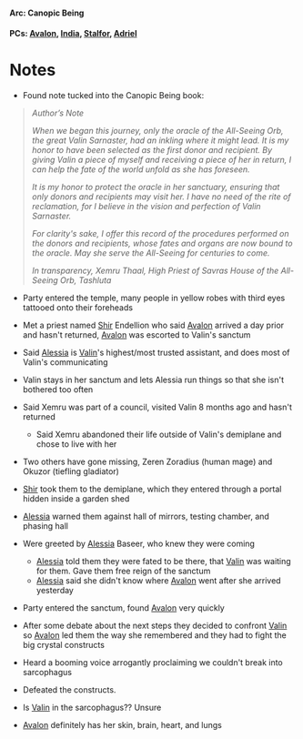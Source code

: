 #### Arc: Canopic Being
#### PCs: [Avalon](PCs/Current/Avalon.md), [India](PCs/Current/India.md), [Stalfor](PCs/Current/Stalfor.md), [Adriel](PCs/Past/Adriel.md)

# Notes
- Found note tucked into the Canopic Being book:
> _Author’s Note_
> 
> _When we began this journey, only the oracle of the All-Seeing Orb, the great Valin Sarnaster, had an inkling where it might lead. It is my honor to have been selected as the first donor and recipient. By giving Valin a piece of myself and receiving a piece of her in return, I can help the fate of the world unfold as she has foreseen._ 
> 
> _It is my honor to protect the oracle in her sanctuary, ensuring that only donors and recipients may visit her. I have no need of the rite of reclamation, for I believe in the vision and perfection of Valin Sarnaster._
> 
> _For clarity's sake, I offer this record of the procedures performed on the donors and recipients, whose fates and organs are now bound to the oracle. May she serve the All-Seeing for centuries to come._
> 
> _In transparency,
> Xemru Thaal, High Priest of Savras
> House of the All-Seeing Orb, Tashluta_

- Party entered the temple, many people in yellow robes with third eyes tattooed onto their foreheads
- Met a priest named [Shir](NPCs/Living/Shir.md) Endellion who said [Avalon](PCs/Current/Avalon.md) arrived a day prior and hasn't returned, [Avalon](PCs/Current/Avalon.md) was escorted to Valin's sanctum
- Said [Alessia](NPCs/Living/Alessia.md) is [Valin](NPCs/Deceased/Valin.md)'s highest/most trusted assistant, and does most of Valin's communicating
- Valin stays in her sanctum and lets Alessia run things so that she isn't bothered too often
- Said Xemru was part of a council, visited Valin 8 months ago and hasn't returned
	- Said Xemru abandoned their life outside of Valin's demiplane and chose to live with her
- Two others have gone missing, Zeren Zoradius (human mage) and Okuzor (tiefling gladiator)

- [Shir](NPCs/Living/Shir.md) took them to the demiplane, which they entered through a portal hidden inside a garden shed
- [Alessia](NPCs/Living/Alessia.md) warned them against hall of mirrors, testing chamber, and phasing hall
- Were greeted by [Alessia](NPCs/Living/Alessia.md) Baseer, who knew they were coming
	- [Alessia](NPCs/Living/Alessia.md) told them they were fated to be there, that [Valin](NPCs/Deceased/Valin.md) was waiting for them. Gave them free reign of the sanctum
	- [Alessia](NPCs/Living/Alessia.md) said she didn't know where [Avalon](PCs/Current/Avalon.md) went after she arrived yesterday

- Party entered the sanctum, found [Avalon](PCs/Current/Avalon.md) very quickly
- After some debate about the next steps they decided to confront [Valin](NPCs/Deceased/Valin.md) so [Avalon](PCs/Current/Avalon.md) led them the way she remembered and they had to fight the big crystal constructs
- Heard a booming voice arrogantly proclaiming we couldn't break into sarcophagus
- Defeated the constructs.
- Is [Valin](NPCs/Deceased/Valin.md) in the sarcophagus?? Unsure
- [Avalon](PCs/Current/Avalon.md) definitely has her skin, brain, heart, and lungs